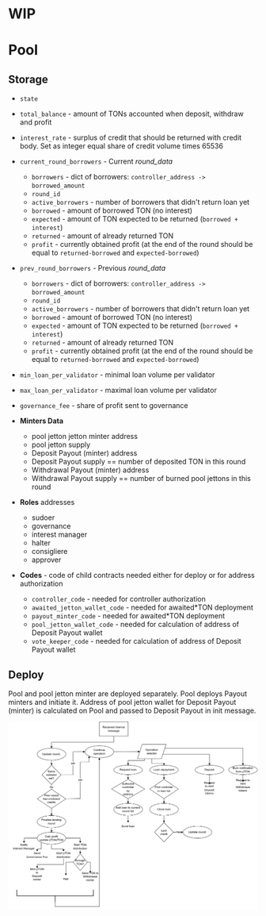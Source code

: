 # WIP
# Pool

## Storage

- `state`
- `total_balance` - amount of TONs accounted when deposit, withdraw and profit
- `interest_rate` - surplus of credit that should be returned with credit body. Set as integer equal share of credit volume times 65536
- `current_round_borrowers` - Current _round\_data_
  * `borrowers` - dict of borrowers: `controller_address -> borrowed_amount`
  * `round_id`
  * `active_borrowers` - number of borrowers that didn't return loan yet
  * `borrowed` - amount of borrowed TON (no interest)
  * `expected` - amount of TON expected to be returned (`borrowed + interest`)
  * `returned` - amount of already returned TON
  * `profit` - currently obtained profit (at the end of the round should be equal to `returned-borrowed` and `expected-borrowed`)
- `prev_round_borrowers` - Previous _round\_data_
  * `borrowers` - dict of borrowers: `controller_address -> borrowed_amount`
  * `round_id`
  * `active_borrowers` - number of borrowers that didn't return loan yet
  * `borrowed` - amount of borrowed TON (no interest)
  * `expected` - amount of TON expected to be returned (`borrowed + interest`)
  * `returned` - amount of already returned TON
  * `profit` - currently obtained profit (at the end of the round should be equal to `returned-borrowed` and `expected-borrowed`)
- `min_loan_per_validator` - minimal loan volume per validator
- `max_loan_per_validator` - maximal loan volume per validator
- `governance_fee` - share of profit sent to governance

- **Minters Data**
  * pool jetton jetton minter address
  * pool jetton supply
  * Deposit Payout (minter) address
  * Deposit Payout supply == number of deposited TON in this round
  * Withdrawal Payout (minter) address
  * Withdrawal Payout supply == number of burned pool jettons in this round

- **Roles** addresses
  * sudoer
  * governance
  * interest manager
  * halter
  * consigliere
  * approver

- **Codes** - code of child contracts needed either for deploy or for address authorization
  * `controller_code` - needed for controller authorization
  * `awaited_jetton_wallet_code` - needed for awaited*TON deployment
  * `payout_minter_code` - needed for awaited*TON deployment
  * `pool_jetton_wallet_code` - needed for calculation of address of Deposit Payout wallet
  * `vote_keeper_code` - needed for calculation of address of Deposit Payout wallet

## Deploy

Pool and pool jetton minter are deployed separately. Pool deploys Payout minters and initiate it. Address of pool jetton wallet for Deposit Payout (minter) is calculated on Pool and passed to Deposit Payout in init message.

![scheme](images/pool-scheme.png)
